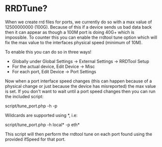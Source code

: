 # RRDTune?

When we create rrd files for ports, we currently do so with a max value of 12500000000 (100G). Because of this if a device sends us bad data back then it can appear as though
a 100M port is doing 40G+ which is impossible. To counter this you can enable the rrdtool tune option which will fix the max value to the interfaces physical speed (minimum of 10M).

To enable this you can do so in three ways!

 - Globally under Global Settings -> External Settings -> RRDTool Setup
 - For the actual device, Edit Device -> Misc
 - For each port, Edit Device -> Port Settings

Now when a port interface speed changes (this can happen because of a physical change or just because the device has misreported) the max value is set. If you don't want to wait until
a port speed changes then you can run the included script:

script/tune_port.php -h <hostname> -p <ifName>

Wildcards are supported using *, i.e:

script/tune_port.php -h local* -p eth*

This script will then perform the rrdtool tune on each port found using the provided ifSpeed for that port.
